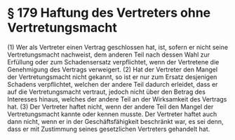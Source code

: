 # § 179 Haftung des Vertreters ohne Vertretungsmacht
(1) Wer als Vertreter einen Vertrag geschlossen hat, ist, sofern er nicht seine Vertretungsmacht nachweist, dem anderen Teil nach dessen Wahl zur Erfüllung oder zum Schadensersatz verpflichtet, wenn der Vertretene die Genehmigung des Vertrags verweigert.
(2) Hat der Vertreter den Mangel der Vertretungsmacht nicht gekannt, so ist er nur zum Ersatz desjenigen Schadens verpflichtet, welchen der andere Teil dadurch erleidet, dass er auf die Vertretungsmacht vertraut, jedoch nicht über den Betrag des Interesses hinaus, welches der andere Teil an der Wirksamkeit des Vertrags hat.
(3) Der Vertreter haftet nicht, wenn der andere Teil den Mangel der Vertretungsmacht kannte oder kennen musste. Der Vertreter haftet auch dann nicht, wenn er in der Geschäftsfähigkeit beschränkt war, es sei denn, dass er mit Zustimmung seines gesetzlichen Vertreters gehandelt hat.